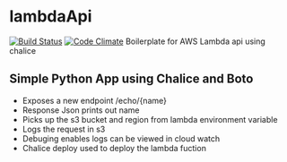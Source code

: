 # lambdaApi
[![Build Status](https://travis-ci.org/ravishan16/lambdaApi.svg?branch=feature)](https://travis-ci.org/ravishan16/lambdaApi)
[![Code Climate](https://codeclimate.com/github/ravishan16/lambdaApi/badges/gpa.svg)](https://codeclimate.com/github/ravishan16/lambdaApi)
Boilerplate for AWS Lambda api using chalice

## Simple Python App using Chalice and Boto

- Exposes a new endpoint /echo/{name}
- Response Json prints out name
- Picks up the s3 bucket and region from lambda environment variable
- Logs the request in s3
- Debuging enables logs can be viewed in cloud watch
- Chalice deploy used to deploy the lambda fuction
